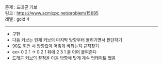 문제 : 드래곤 커브
<br>
링크 : https://www.acmicpc.net/problem/15685
<br>
레벨 : gold 4

---

- 구현
- 다음 커브는 현재 커브의 마지막 방향부터 돌려가면서 판단하기
- 90도 회전 시 방향값이 어떻게 바뀌는지 규칙찾기
- ex> 0 2 1 → 0 2 1 뒤에 2 3 1 을 이어 붙여준다
- 드래곤 커브의 끝점을 이동 방향에 맞게 계속 업데이트 했음